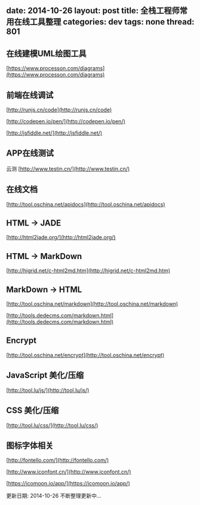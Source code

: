 date: 2014-10-26
layout: post
title: 全栈工程师常用在线工具整理
categories: dev
tags: none
thread: 801
---

## 在线建模UML绘图工具
[https://www.processon.com/diagrams](https://www.processon.com/diagrams)

<!-- more -->

## 前端在线调试
[http://runjs.cn/code](http://runjs.cn/code)

[http://codepen.io/pen/](http://codepen.io/pen/)

[http://jsfiddle.net/](http://jsfiddle.net/)

## APP在线测试
云测 [http://www.testin.cn/](http://www.testin.cn/)

## 在线文档
[http://tool.oschina.net/apidocs](http://tool.oschina.net/apidocs)

## HTML -> JADE
[http://html2jade.org/](http://html2jade.org/)

## HTML -> MarkDown
[http://higrid.net/c-html2md.htm](http://higrid.net/c-html2md.htm)

## MarkDown -> HTML
[http://tool.oschina.net/markdown](http://tool.oschina.net/markdown)

[http://tools.dedecms.com/markdown.html](http://tools.dedecms.com/markdown.html)

##  Encrypt
[http://tool.oschina.net/encrypt](http://tool.oschina.net/encrypt)

## JavaScript 美化/压缩
[http://tool.lu/js/](http://tool.lu/js/)

## CSS 美化/压缩
[http://tool.lu/css/](http://tool.lu/css/)

## 图标字体相关
[http://fontello.com/](http://fontello.com/)

[http://www.iconfont.cn/](http://www.iconfont.cn/)

[https://icomoon.io/app/](https://icomoon.io/app/)


更新日期: 2014-10-26 不断整理更新中...